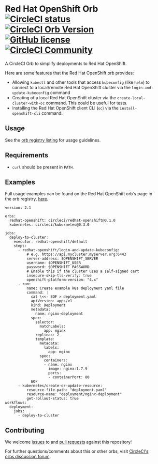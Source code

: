 # Red Hat OpenShift Orb [![CircleCI status](https://circleci.com/gh/CircleCI-Public/redhat-openshift-orb.svg "CircleCI status")](https://circleci.com/gh/CircleCI-Public/redhat-openshift-orb) [![CircleCI Orb Version](https://img.shields.io/badge/endpoint.svg?url=https://badges.circleci.io/orb/circleci/redhat-openshift)](https://circleci.com/orbs/registry/orb/circleci/redhat-openshift) [![GitHub license](https://img.shields.io/badge/license-MIT-blue.svg)](https://raw.githubusercontent.com/circleci-public/redhat-openshift-orb/master/LICENSE) [![CircleCI Community](https://img.shields.io/badge/community-CircleCI%20Discuss-343434.svg)](https://discuss.circleci.com/c/ecosystem/orbs)

A CircleCI Orb to simplify deployments to Red Hat OpenShift.

Here are some features that the Red Hat OpenShift orb provides:

- Allowing `kubectl` and other tools that access `kubeconfig` (like `helm`) to connect to a local/remote Red Hat OpenShift cluster via the `login-and-update-kubeconfig` command
- Creating of a local Red Hat OpenShift cluster via the `create-local-cluster-with-oc` command. This could be useful for tests.
- Installing the Red Hat OpenShift client CLI (`oc`) via the `install-openshift-cli` command.

## Usage

See the [orb registry listing](http://circleci.com/orbs/registry/orb/circleci/redhat-openshift) for usage guidelines.

## Requirements

- `curl` should be present in `PATH`.

## Examples

Full usage examples can be found on the Red Hat OpenShift orb's page in the orb registry, [here](https://circleci.com/orbs/registry/orb/circleci/redhat-openshift#usage-examples).

```
version: 2.1

orbs:
  redhat-openshift: circleci/redhat-openshift@0.1.0
  kubernetes: circleci/kubernetes@0.3.0

jobs:
  deploy-to-cluster:
    executor: redhat-openshift/default
    steps:
      - redhat-openshift/login-and-update-kubeconfig:
          # e.g. https://api.mycluster.myserver.org:6443
          server-address: $OPENSHIFT_SERVER
          username: $OPENSHIFT_USER
          password: $OPENSHIFT_PASSWORD
          # Enable this if the cluster uses a self-signed cert
          insecure-skip-tls-verify: true
          openshift-platform-version: "4.x"
      - run:
          name: Create example k8s deployment yaml file
          command: |
            cat \<<- EOF > deployment.yaml
            apiVersion: apps/v1
            kind: Deployment
            metadata:
              name: nginx-deployment
            spec:
              selector:
                matchLabels:
                  app: nginx
              replicas: 2
              template:
                metadata:
                  labels:
                    app: nginx
                spec:
                  containers:
                  - name: nginx
                    image: nginx:1.7.9
                    ports:
                    - containerPort: 80
            EOF
      - kubernetes/create-or-update-resource:
          resource-file-path: "deployment.yaml"
          resource-name: "deployment/nginx-deployment"
          get-rollout-status: true
workflows:
  deployment:
    jobs:
      - deploy-to-cluster
```

## Contributing

We welcome [issues](https://github.com/CircleCI-Public/redhat-openshift-orb/issues) to and [pull requests](https://github.com/CircleCI-Public/redhat-openshift-orb/pulls) against this repository!

For further questions/comments about this or other orbs, visit [CircleCI's orbs discussion forum](https://discuss.circleci.com/c/orbs).
